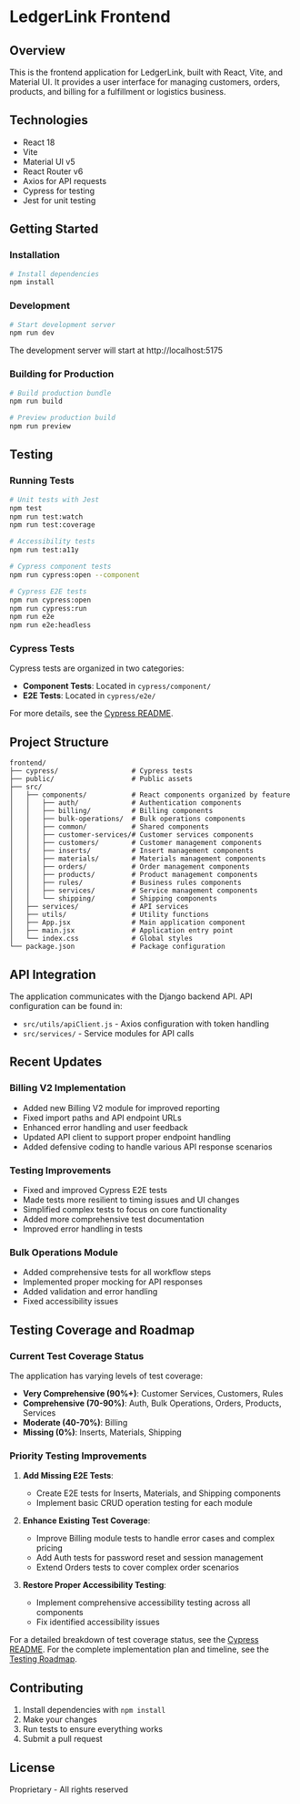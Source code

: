 # LedgerLink Frontend

## Overview
This is the frontend application for LedgerLink, built with React, Vite, and Material UI. It provides a user interface for managing customers, orders, products, and billing for a fulfillment or logistics business.

## Technologies
- React 18
- Vite
- Material UI v5
- React Router v6
- Axios for API requests
- Cypress for testing
- Jest for unit testing

## Getting Started

### Installation
```bash
# Install dependencies
npm install
```

### Development
```bash
# Start development server
npm run dev
```
The development server will start at http://localhost:5175

### Building for Production
```bash
# Build production bundle
npm run build

# Preview production build
npm run preview
```

## Testing

### Running Tests
```bash
# Unit tests with Jest
npm test
npm run test:watch
npm run test:coverage

# Accessibility tests
npm run test:a11y

# Cypress component tests
npm run cypress:open --component

# Cypress E2E tests
npm run cypress:open
npm run cypress:run
npm run e2e
npm run e2e:headless
```

### Cypress Tests
Cypress tests are organized in two categories:
- **Component Tests**: Located in `cypress/component/`
- **E2E Tests**: Located in `cypress/e2e/`

For more details, see the [Cypress README](./cypress/README.md).

## Project Structure
```
frontend/
├── cypress/                  # Cypress tests
├── public/                   # Public assets
├── src/
│   ├── components/           # React components organized by feature
│   │   ├── auth/             # Authentication components
│   │   ├── billing/          # Billing components
│   │   ├── bulk-operations/  # Bulk operations components
│   │   ├── common/           # Shared components
│   │   ├── customer-services/# Customer services components
│   │   ├── customers/        # Customer management components
│   │   ├── inserts/          # Insert management components 
│   │   ├── materials/        # Materials management components
│   │   ├── orders/           # Order management components
│   │   ├── products/         # Product management components
│   │   ├── rules/            # Business rules components
│   │   ├── services/         # Service management components
│   │   └── shipping/         # Shipping components
│   ├── services/             # API services
│   ├── utils/                # Utility functions
│   ├── App.jsx               # Main application component
│   ├── main.jsx              # Application entry point
│   └── index.css             # Global styles
└── package.json              # Package configuration
```

## API Integration
The application communicates with the Django backend API. API configuration can be found in:
- `src/utils/apiClient.js` - Axios configuration with token handling
- `src/services/` - Service modules for API calls

## Recent Updates

### Billing V2 Implementation
- Added new Billing V2 module for improved reporting
- Fixed import paths and API endpoint URLs
- Enhanced error handling and user feedback
- Updated API client to support proper endpoint handling
- Added defensive coding to handle various API response scenarios

### Testing Improvements
- Fixed and improved Cypress E2E tests
- Made tests more resilient to timing issues and UI changes
- Simplified complex tests to focus on core functionality
- Added more comprehensive test documentation
- Improved error handling in tests

### Bulk Operations Module
- Added comprehensive tests for all workflow steps
- Implemented proper mocking for API responses
- Added validation and error handling
- Fixed accessibility issues

## Testing Coverage and Roadmap

### Current Test Coverage Status
The application has varying levels of test coverage:

- **Very Comprehensive (90%+)**: Customer Services, Customers, Rules
- **Comprehensive (70-90%)**: Auth, Bulk Operations, Orders, Products, Services 
- **Moderate (40-70%)**: Billing
- **Missing (0%)**: Inserts, Materials, Shipping

### Priority Testing Improvements
1. **Add Missing E2E Tests**:
   - Create E2E tests for Inserts, Materials, and Shipping components
   - Implement basic CRUD operation testing for each module

2. **Enhance Existing Test Coverage**:
   - Improve Billing module tests to handle error cases and complex pricing
   - Add Auth tests for password reset and session management
   - Extend Orders tests to cover complex order scenarios

3. **Restore Proper Accessibility Testing**:
   - Implement comprehensive accessibility testing across all components
   - Fix identified accessibility issues

For a detailed breakdown of test coverage status, see the [Cypress README](./cypress/README.md).
For the complete implementation plan and timeline, see the [Testing Roadmap](./cypress/TESTING_ROADMAP.md).

## Contributing
1. Install dependencies with `npm install`
2. Make your changes
3. Run tests to ensure everything works
4. Submit a pull request

## License
Proprietary - All rights reserved
